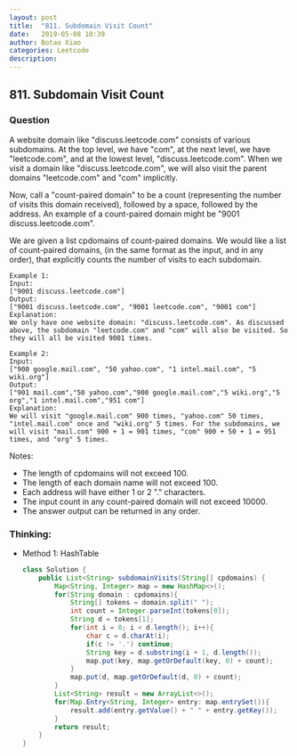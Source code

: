 ```yaml
---
layout: post
title:  "811. Subdomain Visit Count"
date:   2019-05-08 10:39
author: Botao Xiao
categories: Leetcode
description:
---
```

## 811. Subdomain Visit Count

### Question
A website domain like "discuss.leetcode.com" consists of various subdomains. At the top level, we have "com", at the next level, we have "leetcode.com", and at the lowest level, "discuss.leetcode.com". When we visit a domain like "discuss.leetcode.com", we will also visit the parent domains "leetcode.com" and "com" implicitly.

Now, call a "count-paired domain" to be a count (representing the number of visits this domain received), followed by a space, followed by the address. An example of a count-paired domain might be "9001 discuss.leetcode.com".

We are given a list cpdomains of count-paired domains. We would like a list of count-paired domains, (in the same format as the input, and in any order), that explicitly counts the number of visits to each subdomain.

```
Example 1:
Input: 
["9001 discuss.leetcode.com"]
Output: 
["9001 discuss.leetcode.com", "9001 leetcode.com", "9001 com"]
Explanation: 
We only have one website domain: "discuss.leetcode.com". As discussed above, the subdomain "leetcode.com" and "com" will also be visited. So they will all be visited 9001 times.

Example 2:
Input: 
["900 google.mail.com", "50 yahoo.com", "1 intel.mail.com", "5 wiki.org"]
Output: 
["901 mail.com","50 yahoo.com","900 google.mail.com","5 wiki.org","5 org","1 intel.mail.com","951 com"]
Explanation: 
We will visit "google.mail.com" 900 times, "yahoo.com" 50 times, "intel.mail.com" once and "wiki.org" 5 times. For the subdomains, we will visit "mail.com" 900 + 1 = 901 times, "com" 900 + 50 + 1 = 951 times, and "org" 5 times.
```

Notes:
* The length of cpdomains will not exceed 100. 
* The length of each domain name will not exceed 100.
* Each address will have either 1 or 2 "." characters.
* The input count in any count-paired domain will not exceed 10000.
* The answer output can be returned in any order.

### Thinking:
* Method 1: HashTable
    ```Java
    class Solution {
        public List<String> subdomainVisits(String[] cpdomains) {
            Map<String, Integer> map = new HashMap<>();
            for(String domain : cpdomains){
                String[] tokens = domain.split(" ");
                int count = Integer.parseInt(tokens[0]);
                String d = tokens[1];
                for(int i = 0; i < d.length(); i++){
                    char c = d.charAt(i);
                    if(c != '.') continue;
                    String key = d.substring(i + 1, d.length());
                    map.put(key, map.getOrDefault(key, 0) + count);
                }
                map.put(d, map.getOrDefault(d, 0) + count);
            }
            List<String> result = new ArrayList<>();
            for(Map.Entry<String, Integer> entry: map.entrySet()){
                result.add(entry.getValue() + " " + entry.getKey());
            }
            return result;
        }
    }
    ```
    